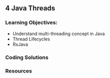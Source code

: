 ## 4 Java Threads
### Learning Objectives:
- Understand multi-threading concept in Java
- Thread Lifecycles
- RxJava

### Coding Solutions

### Resources
